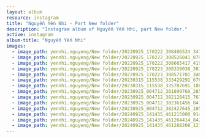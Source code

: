 ```yaml
---
layout: album
resource: instagram
title: "Nguyễn Yến Nhi - Part New folder"
description: "Instagram album of Nguyễn Yến Nhi, part New folder."
active: instagram
album-title: "Nguyễn Yến Nhi"
images:
  - image_path: yennhi.nguyeng/New folder/20220925_170222_308406524_3479445448954568_3001403124914190036_n.jpg
  - image_path: yennhi.nguyeng/New folder/20220925_170222_308526041_8794628167229718_8424985005214688951_n.jpg
  - image_path: yennhi.nguyeng/New folder/20220925_170222_308665417_419718003518078_5563127650850097286_n.jpg
  - image_path: yennhi.nguyeng/New folder/20220925_170223_308339038_381100794235629_6259643717461352641_n.jpg
  - image_path: yennhi.nguyeng/New folder/20220925_170223_308571701_3485878034978654_1314186163126846790_n.jpg
  - image_path: yennhi.nguyeng/New folder/20230315_115538_333429291_676236830928322_8611392986524255548_n.jpg
  - image_path: yennhi.nguyeng/New folder/20230315_115538_335787691_1861903270856029_7611952422096105081_n.jpg
  - image_path: yennhi.nguyeng/New folder/20230925_004712_381899760_285078397792497_792367491554595866_n.jpg
  - image_path: yennhi.nguyeng/New folder/20230925_004712_382128415_767982231752268_3096242201024579055_n.jpg
  - image_path: yennhi.nguyeng/New folder/20230925_004712_382361456_847147113782962_8474867349124724169_n.jpg
  - image_path: yennhi.nguyeng/New folder/20230925_004712_382427645_1057723548502534_4941041769806337797_n.jpg
  - image_path: yennhi.nguyeng/New folder/20240925_141435_461215000_914224047234515_6563077032540773977_n.jpg
  - image_path: yennhi.nguyeng/New folder/20240925_141435_461264414_842742224610646_1563804551443318992_n.jpg
  - image_path: yennhi.nguyeng/New folder/20240925_141435_461288208_1239171127268046_9169797883862650351_n.jpg
---
```

